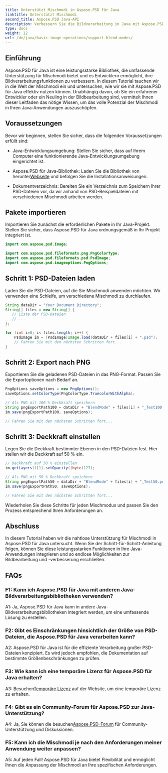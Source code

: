 ```yaml
---
title: Unterstützt Mischmodi in Aspose.PSD für Java
linktitle: Unterstützt Mischmodi
second_title: Aspose.PSD Java-API
description: Verbessern Sie die Bildverarbeitung in Java mit Aspose.PSD. Erfahren Sie, wie Sie Mischmodi für atemberaubende Effekte nutzen.
type: docs
weight: 12
url: /de/java/basic-image-operations/support-blend-modes/
---
```

## Einführung

Aspose.PSD für Java ist eine leistungsstarke Bibliothek, die umfassende Unterstützung für Mischmodi bietet und es Entwicklern ermöglicht, ihre Bildverarbeitungsfunktionen zu verbessern. In diesem Tutorial tauchen wir in die Welt der Mischmodi ein und untersuchen, wie wir sie mit Aspose.PSD für Java effektiv nutzen können. Unabhängig davon, ob Sie ein erfahrener Entwickler oder ein Neuling in der Bildbearbeitung sind, vermittelt Ihnen dieser Leitfaden das nötige Wissen, um das volle Potenzial der Mischmodi in Ihren Java-Anwendungen auszuschöpfen.

## Voraussetzungen

Bevor wir beginnen, stellen Sie sicher, dass die folgenden Voraussetzungen erfüllt sind:

- Java-Entwicklungsumgebung: Stellen Sie sicher, dass auf Ihrem Computer eine funktionierende Java-Entwicklungsumgebung eingerichtet ist.

-  Aspose.PSD für Java-Bibliothek: Laden Sie die Bibliothek von herunter[Webseite](https://releases.aspose.com/psd/java/) und befolgen Sie die Installationsanweisungen.

- Dokumentverzeichnis: Bereiten Sie ein Verzeichnis zum Speichern Ihrer PSD-Dateien vor, da wir anhand von PSD-Beispieldateien mit verschiedenen Mischmodi arbeiten werden.

## Pakete importieren

Importieren Sie zunächst die erforderlichen Pakete in Ihr Java-Projekt. Stellen Sie sicher, dass Aspose.PSD für Java ordnungsgemäß in Ihr Projekt integriert ist.

```java
import com.aspose.psd.Image;

import com.aspose.psd.fileformats.png.PngColorType;
import com.aspose.psd.fileformats.psd.PsdImage;
import com.aspose.psd.imageoptions.PngOptions;
```

## Schritt 1: PSD-Dateien laden

Laden Sie die PSD-Dateien, auf die Sie Mischmodi anwenden möchten. Wir verwenden eine Schleife, um verschiedene Mischmodi zu durchlaufen.

```java
String dataDir = "Your Document Directory";
String[] files = new String[] {
   // Liste der PSD-Dateien
   // ...
};

for (int i=0; i< files.length; i++) {
    PsdImage im = (PsdImage)Image.load(dataDir + files[i] + ".psd");
    // Fahren Sie mit den nächsten Schritten fort...
}
```

## Schritt 2: Export nach PNG

Exportieren Sie die geladenen PSD-Dateien in das PNG-Format. Passen Sie die Exportoptionen nach Bedarf an.

```java
PngOptions saveOptions = new PngOptions();
saveOptions.setColorType(PngColorType.TruecolorWithAlpha);

// Als PNG mit 100 % Deckkraft speichern
String pngExportPath100 = dataDir + "BlendMode" + files[i] + "_Test100.png";
im.save(pngExportPath100, saveOptions);

// Fahren Sie mit den nächsten Schritten fort...
```

## Schritt 3: Deckkraft einstellen

Legen Sie die Deckkraft bestimmter Ebenen in den PSD-Dateien fest. Hier stellen wir die Deckkraft auf 50 % ein.

```java
// Deckkraft auf 50 % einstellen
im.getLayers()[1].setOpacity((byte)127);

// Als PNG mit 50 % Deckkraft speichern
String pngExportPath50 = dataDir + "BlendMode" + files[i] + "_Test50.png";
im.save(pngExportPath50, saveOptions);

// Fahren Sie mit den nächsten Schritten fort...
```

Wiederholen Sie diese Schritte für jeden Mischmodus und passen Sie den Prozess entsprechend Ihren Anforderungen an.

## Abschluss

In diesem Tutorial haben wir die nahtlose Unterstützung für Mischmodi in Aspose.PSD für Java untersucht. Wenn Sie der Schritt-für-Schritt-Anleitung folgen, können Sie diese leistungsstarken Funktionen in Ihre Java-Anwendungen integrieren und so endlose Möglichkeiten zur Bildbearbeitung und -verbesserung erschließen.

## FAQs

### F1: Kann ich Aspose.PSD für Java mit anderen Java-Bildverarbeitungsbibliotheken verwenden?

A1: Ja, Aspose.PSD für Java kann in andere Java-Bildverarbeitungsbibliotheken integriert werden, um eine umfassende Lösung zu erstellen.

### F2: Gibt es Einschränkungen hinsichtlich der Größe von PSD-Dateien, die Aspose.PSD für Java verarbeiten kann?

A2: Aspose.PSD für Java ist für die effiziente Verarbeitung großer PSD-Dateien konzipiert. Es wird jedoch empfohlen, die Dokumentation auf bestimmte Größenbeschränkungen zu prüfen.

### F3: Wie kann ich eine temporäre Lizenz für Aspose.PSD für Java erhalten?

 A3: Besuchen[Temporäre Lizenz](https://purchase.aspose.com/temporary-license/) auf der Website, um eine temporäre Lizenz zu erhalten.

### F4: Gibt es ein Community-Forum für Aspose.PSD zur Java-Unterstützung?

 A4: Ja, Sie können die besuchen[Aspose.PSD-Forum](https://forum.aspose.com/c/psd/34) für Community-Unterstützung und Diskussionen.

### F5: Kann ich die Mischmodi je nach den Anforderungen meiner Anwendung weiter anpassen?

A5: Auf jeden Fall! Aspose.PSD für Java bietet Flexibilität und ermöglicht Ihnen die Anpassung der Mischmodi an Ihre spezifischen Anforderungen.